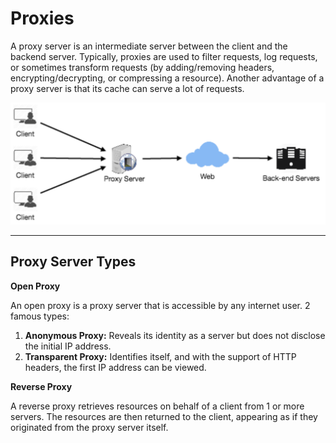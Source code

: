 # Proxies

A proxy server is an intermediate server between the client and the
backend server. Typically, proxies are used to filter requests, log
requests, or sometimes transform requests (by adding/removing headers,
encrypting/decrypting, or compressing a resource). Another advantage
of a proxy server is that its cache can serve a lot of requests.

![07_proxies](07_proxies.png)

___

## Proxy Server Types

**Open Proxy**

An open proxy is a proxy server that is accessible by any internet user. 2 famous types:
1. **Anonymous Proxy:** Reveals its identity as a server but does not disclose the initial IP address.
2. **Transparent Proxy:** Identifies itself, and with the support of HTTP headers, the first IP address can be viewed.

**Reverse Proxy**

A reverse proxy retrieves resources on behalf of a client from 1 or more servers. The resources are then returned to the client, appearing as if they originated from the proxy server itself.
